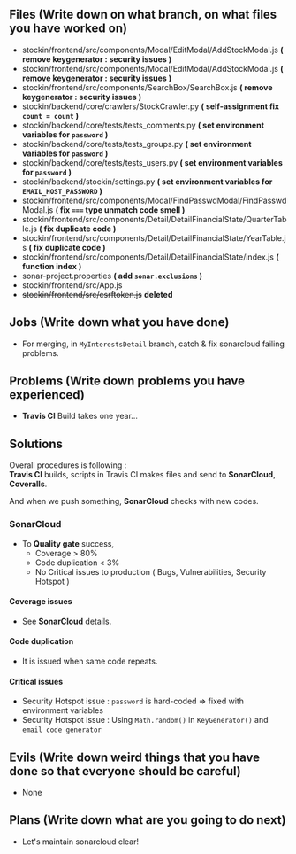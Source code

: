## Files (Write down on what branch, on what files you have worked on)
  - stockin/frontend/src/components/Modal/EditModal/AddStockModal.js **( remove keygenerator : security issues )**
  - stockin/frontend/src/components/Modal/EditModal/AddStockModal.js **( remove keygenerator : security issues )**
  - stockin/frontend/src/components/SearchBox/SearchBox.js **( remove keygenerator : security issues )**
  - stockin/backend/core/crawlers/StockCrawler.py **( self-assignment fix `count = count` )**
  - stockin/backend/core/tests/tests_comments.py **( set environment variables for `password` )**
  - stockin/backend/core/tests/tests_groups.py **( set environment variables for `password` )**
  - stockin/backend/core/tests/tests_users.py **( set environment variables for `password` )**
  - stockin/backend/stockin/settings.py **( set environment variables for `EMAIL_HOST_PASSWORD` )**
  - stockin/frontend/src/components/Modal/FindPasswdModal/FindPasswdModal.js **( fix `===` type unmatch code smell )**
  - stockin/frontend/src/components/Detail/DetailFinancialState/QuarterTable.js **( fix duplicate code )**
  - stockin/frontend/src/components/Detail/DetailFinancialState/YearTable.js **( fix duplicate code )**
  - stockin/frontend/src/components/Detail/DetailFinancialState/index.js **( function index )**
  - sonar-project.properties **( add `sonar.exclusions` )**
  - stockin/frontend/src/App.js
  - ~~stockin/frontend/src/csrftoken.js~~ **deleted**
  

## Jobs (Write down what you have done)
  - For merging, in `MyInterestsDetail` branch, catch & fix sonarcloud failing problems.

## Problems (Write down problems you have experienced)
  - **Travis CI** Build takes one year...
  
## Solutions
  Overall procedures is following : <br/>
  **Travis CI** builds, scripts in Travis CI makes files and send to **SonarCloud**, **Coveralls**.<br/>
  
  And when we push something, **SonarCloud** checks with new codes.

  ### SonarCloud
  - To **Quality gate** success,
    - Coverage > 80%
    - Code duplication < 3%
    - No Critical issues to production ( Bugs, Vulnerabilities, Security Hotspot )
  
  #### Coverage issues
  - See **SonarCloud** details.
  
  #### Code duplication
  - It is issued when same code repeats.
  
  #### Critical issues
  - Security Hotspot issue : `password` is hard-coded => fixed with environment variables
  - Security Hotspot issue : Using `Math.random()` in `KeyGenerator()` and `email code generator`
  
## Evils (Write down weird things that you have done so that everyone should be careful)
- None

## Plans (Write down what are you going to do next)
- Let's maintain sonarcloud clear!
